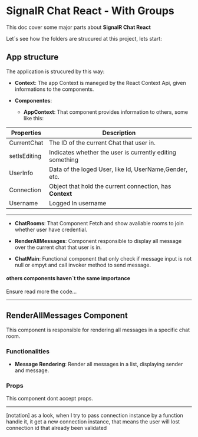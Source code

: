 
# SignalR Chat React - With Groups

This doc cover some major parts about **SignalR Chat React**

Let´s see how the folders are strucured at this project, lets start:

## App structure

The application is strucured by this way:

- **Context**: The app Context is maneged by the React Context Api, given informations to the components.

- **Componentes**:  
   - **AppContext**: That component provides information to others, some like this:

| Properties           | Description                                   |
|-----------------------|---------------------------------------------|
| CurrentChat            | The ID of the current Chat that user in. |
| setIsEditing      | Indicates whether the user is currently editing something|
| UserInfo | Data of the loged User, like Id, UserName,Gender, etc.|
| Connection               | Object that hold the current connection, has **Context** |
| Username              | Logged In username           |   
   
     
---


  - **ChatRooms**: That Component Fetch and show avaliable rooms to join whether user have credential.
  
  - **RenderAllMessages**: Component responsible to display all message over the current chat that user is in.

  - **ChatMain**: Functional component that only check if message input is not null or empyt and call invoker method to send message.

#### others components haven´t the same importance
Ensure read more the code...

---

## RenderAllMessages Component

This component is responsible for rendering all messages in a specific chat room.

### Functionalities

- **Message Rendering**: Render all messages in a list, displaying sender and message.

### Props
This component dont accept props.


---



[notation]
as a look, when I try to pass connection instance by a function handle it,
it get a new connection instance, that means the user will lost connection id
that already been validated